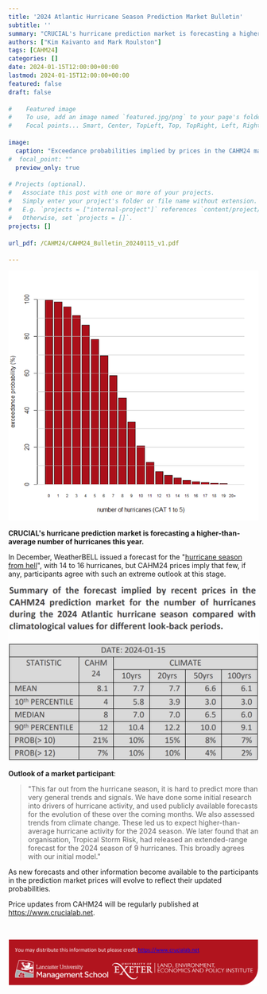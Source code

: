 ```yaml
---
title: '2024 Atlantic Hurricane Season Prediction Market Bulletin'
subtitle: ''
summary: "CRUCIAL's hurricane prediction market is forecasting a higher-than-average number of hurricanes this year."
authors: ["Kim Kaivanto and Mark Roulston"]
tags: [CAHM24]
categories: []
date: 2024-01-15T12:00:00+00:00
lastmod: 2024-01-15T12:00:00+00:00
featured: false
draft: false

#    Featured image
#    To use, add an image named `featured.jpg/png` to your page's folder.
#    Focal points... Smart, Center, TopLeft, Top, TopRight, Left, Right, BottomLeft, Bottom, BottomRight.

image: 
  caption: "Exceedance probabilities implied by prices in the CAHM24 market for the number of hurricanes during the 2024 Atlantic hurricane season."
#  focal_point: ""
  preview_only: true

# Projects (optional).
#   Associate this post with one or more of your projects.
#   Simply enter your project's folder or file name without extension.
#   E.g. `projects = ["internal-project"]` references `content/project/deep-learning/index.md`.
#   Otherwise, set `projects = []`.
projects: []

url_pdf: /CAHM24/CAHM24_Bulletin_20240115_v1.pdf

---
```

![](featured.png "Exceedance probabilities implied by prices in the CAHM24 market for the number of hurricanes during the 2024 Atlantic hurricane season.")

**CRUCIAL's hurricane prediction market is forecasting a higher-than-average number of hurricanes this year.**

In December, WeatherBELL issued a forecast for the "[hurricane season from hell](https://www.weatherbell.com/hurricane-season-from-hell-first-look)", with 14 to 16 hurricanes, but CAHM24 prices imply that few, if any, participants agree with such an extreme outlook at this stage.


![table](table.png)

**Outlook of a market participant**:
> "This far out from the hurricane season, it is hard to predict more than very general trends and signals. We have done some initial research into drivers of hurricane activity, and used publicly available forecasts for the evolution of these over the coming months. We also assessed trends from climate change. These led us to expect higher-than-average hurricane activity for the 2024 season. We later found that an organisation, Tropical Storm Risk, had released an extended-range forecast for the 2024 season of 9 hurricanes. This broadly agrees with our initial model."


As new forecasts and other information become available to the participants in the prediction market prices will evolve to reflect their updated probabilities. 

Price updates from CAHM24 will be regularly published at https://www.crucialab.net.  

<br>

![credits](foot.png) 

<br>
 
